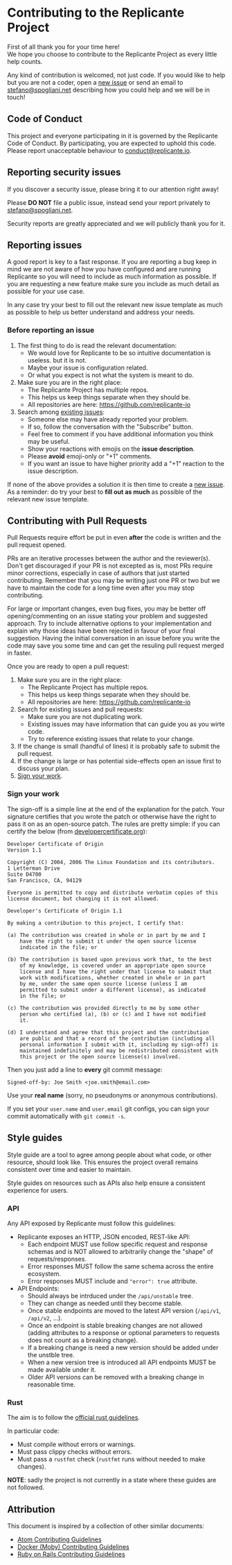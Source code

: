 # Contributing to the Replicante Project
First of all thank you for your time here!  
We hope you choose to contribute to the Replicante Project as every little help counts.

Any kind of contribution is welcomed, not just code.
If you would like to help but you are not a coder, open a
[new issue](https://github.com/replicante-io/common/issues/new/choose) or send an email to
[stefano@spogliani.net](stefano@spogliani.net) describing how you could help and we will be in touch!


## Code of Conduct
This project and everyone participating in it is governed by the Replicante Code of Conduct.
By participating, you are expected to uphold this code.
Please report unacceptable behaviour to [conduct@replicante.io](mailto:conduct@replicante.io).


## Reporting security issues
If you discover a security issue, please bring it to our attention right away!

Please **DO NOT** file a public issue, instead send your report privately to
[stefano@spogliani.net](stefano@spogliani.net).

Security reports are greatly appreciated and we will publicly thank you for it.


## Reporting issues
A good report is key to a fast response.
If you are reporting a bug keep in mind we are not aware of how you have configured and are
running Replicante so you will need to include as much information as possible.
If you are requesting a new feature make sure you include as much detail as possible for your
use case.

In any case try your best to fill out the relevant new issue template as much as possible
to help us better understand and address your needs.

### Before reporting an issue

  1. The first thing to do is read the relevant documentation:
     * We would love for Replicante to be so intuitive documentation is useless. but it is not.
     * Maybe your issue is configuration related.
     * Or what you expect is not what the system is meant to do.
  2. Make sure you are in the right place:
     * The Replicante Project has multiple repos.
     * This helps us keep things separate when they should be.
     * All repositories are here: https://github.com/replicante-io
  3. Search among [existing issues](https://github.com/replicante-io/common/issues):
     * Someone else may have already reported your problem.
     * If so, follow the conversation with the "Subscribe" button.
     * Feel free to comment if you have additional information you think may be useful.
     * Show your reactions with emojis on the **issue description**.
     * Please **avoid** emoji-only or "+1" comments.
     * If you want an issue to have higher priority add a "+1" reaction to the issue description.

If none of the above provides a solution it is then time to create a
[new issue](https://github.com/replicante-io/common/issues/new/choose).
As a reminder: do try your best to **fill out as much** as possible of the relevant
new issue template.


## Contributing with Pull Requests
Pull Requests require effort be put in even **after** the code is written and the pull request opened.

PRs are an iterative processes between the author and the reviewer(s).
Don't get discouraged if your PR is not excepted as is, most PRs require minor corrections,
especially in case of authors that just started contributing.
Remember that you may be writing just one PR or two but we have to maintain the code
for a long time even after you may stop contributing.

For large or important changes, even bug fixes, you may be better off
opening/commenting on an issue stating your problem and suggested approach.
Try to include alternative options to your implementation and explain why those
ideas have been rejected in favour of your final suggestion.
Having the initial conversation in an issue before you write the code may save you some time
and can get the resuling pull request merged in faster.

Once you are ready to open a pull request:

  1. Make sure you are in the right place:
     * The Replicante Project has multiple repos.
     * This helps us keep things separate when they should be.
     * All repositories are here: https://github.com/replicante-io
  2. Search for existing issues and pull requests:
     * Make sure you are not duplicating work.
     * Existing issues may have information that can guide you as you wirte code.
     * Try to reference existing issues that relate to your change.
  3. If the change is small (handful of lines) it is probably safe to submit the pull request.
  4. If the change is large or has potential side-effects open an issue first to discuss your plan.
  5. [Sign your work](#sign-your-work).


### Sign your work
The sign-off is a simple line at the end of the explanation for the patch. Your
signature certifies that you wrote the patch or otherwise have the right to pass
it on as an open-source patch. The rules are pretty simple: if you can certify
the below (from [developercertificate.org](http://developercertificate.org/)):

```
Developer Certificate of Origin
Version 1.1

Copyright (C) 2004, 2006 The Linux Foundation and its contributors.
1 Letterman Drive
Suite D4700
San Francisco, CA, 94129

Everyone is permitted to copy and distribute verbatim copies of this
license document, but changing it is not allowed.

Developer's Certificate of Origin 1.1

By making a contribution to this project, I certify that:

(a) The contribution was created in whole or in part by me and I
    have the right to submit it under the open source license
    indicated in the file; or

(b) The contribution is based upon previous work that, to the best
    of my knowledge, is covered under an appropriate open source
    license and I have the right under that license to submit that
    work with modifications, whether created in whole or in part
    by me, under the same open source license (unless I am
    permitted to submit under a different license), as indicated
    in the file; or

(c) The contribution was provided directly to me by some other
    person who certified (a), (b) or (c) and I have not modified
    it.

(d) I understand and agree that this project and the contribution
    are public and that a record of the contribution (including all
    personal information I submit with it, including my sign-off) is
    maintained indefinitely and may be redistributed consistent with
    this project or the open source license(s) involved.
```

Then you just add a line to **every** git commit message:

    Signed-off-by: Joe Smith <joe.smith@email.com>

Use your **real name** (sorry, no pseudonyms or anonymous contributions).

If you set your `user.name` and `user.email` git configs, you can sign your
commit automatically with `git commit -s`.


## Style guides
Style guide are a tool to agree among people about what code, or other resource, should look like.
This ensures the project overall remains consistent over time and easier to maintain.

Style guides on resources such as APIs also help ensure a consistent experience for users.


### API
Any API exposed by Replicante must follow this guidelines:

  * Replicante exposes an HTTP, JSON encoded, REST-like API:
    * Each endpoint MUST use follow specific request and response schemas and is
      NOT allowed to arbitrarily change the "shape" of requests/responses.
    * Error responses MUST follow the same schema across the entire ecosystem.
    * Error responses MUST include and `"error": true` attribute.
  * API Endpoints:
    * Should always be intrduced under the `/api/unstable` tree.
    * They can change as needed until they become stable.
    * Once stable endpoints are moved to the latest API version (`/api/v1`, `/api/v2`, ...).
    * Once an endpoint is stable breaking changes are not allowed (adding attributes to a response
      or optional parameters to requests does not count as a breaking change).
    * If a breaking change is need a new version should be added under the unstble tree.
    * When a new version tree is introduced all API endpoints MUST be made available under it.
    * Older API versions can be removed with a breaking change in reasonable time.


### Rust
The aim is to follow the [official rust guidelines](https://github.com/rust-dev-tools/fmt-rfcs/blob/master/guide/guide.md).

In particular code:

  * Must compile without errors or warnings.
  * Must pass clippy checks without errors.
  * Must pass a `rustfmt` check (`rustfmt` runs without needed to make changes).

**NOTE**: sadly the project is not currently in a state where these guides are not followed.


## Attribution
This document is inspired by a collection of other similar documents:

  * [Atom Contributing Guidelines](https://github.com/atom/atom/blob/master/CONTRIBUTING.md)
  * [Docker (Moby) Contributing Guidelines](https://github.com/moby/moby/blob/master/CONTRIBUTING.md)
  * [Ruby on Rails Contributing Guidelines](https://github.com/rails/rails/blob/master/CONTRIBUTING.md)
